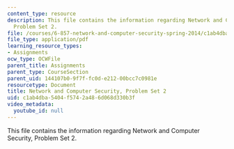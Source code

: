 ```yaml
---
content_type: resource
description: This file contains the information regarding Network and Computer Security,
  Problem Set 2.
file: /courses/6-857-network-and-computer-security-spring-2014/c1ab4dba5404f5742a486d068d330b3f_MIT6_857S14_ps2.pdf
file_type: application/pdf
learning_resource_types:
- Assignments
ocw_type: OCWFile
parent_title: Assignments
parent_type: CourseSection
parent_uid: 144107b0-9f7f-fc0d-e212-00bcc7c0981e
resourcetype: Document
title: Network and Computer Security, Problem Set 2
uid: c1ab4dba-5404-f574-2a48-6d068d330b3f
video_metadata:
  youtube_id: null
---
```

This file contains the information regarding Network and Computer Security, Problem Set 2.